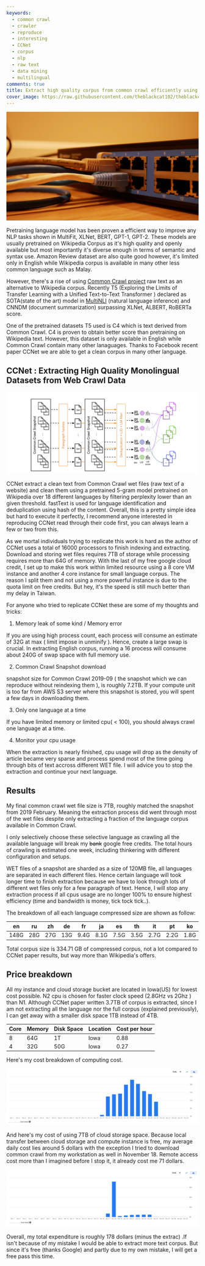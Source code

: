 ```yaml
---
keywords:
  - common crawl
  - crawler
  - reproduce
  - interesting
  - CCNet
  - corpus
  - nlp
  - raw text
  - data mining
  - multilingual
comments: true
title: Extract high quality corpus from common crawl efficiently using CCNet
cover_image: https://raw.githubusercontent.com/theblackcat102/theblackcat102.github.io/master/images/jonathan-SwVkmowt7qA-unsplash.jpg
---
```


![](https://raw.githubusercontent.com/theblackcat102/theblackcat102.github.io/master/images/jonathan-SwVkmowt7qA-unsplash.jpg)


Pretraining language model has been proven a efficient way to improve any NLP tasks shown in MultiFit, XLNet, BERT, GPT-1, GPT-2. These models are usually pretrained on Wikipedia Corpus as it's high quality and openly available but most importantly it's diverse enough in terms of semantic and syntax use. Amazon Review dataset are also quite good however, it's limited only in English while Wikipedia corpus is available in many other less common language such as Malay. 

However, there's a rise of using [Common Crawl project](https://commoncrawl.org/) raw text as an alternative to Wikipedia corpus. Recently T5 (Exploring the Limits of Transfer Learning with a Unified Text-to-Text Transformer
) declared as SOTA(state of the art) model in [MultiNLI](https://paperswithcode.com/sota/natural-language-inference-on-multinli) (natural language inference) and CNNDM (document summarization) surpassing XLNet, ALBERT, RoBERTa score. 

One of the pretrained datasets T5 used is C4 which is text derived from Common Crawl. C4 is proven to obtain better score than pretraining on Wikipedia text. However, this dataset is only available in English while Common Crawl contain many other lanaguages. Thanks to Facebook recent paper CCNet we are able to get a clean corpus in many other language. 

## CCNet : Extracting High Quality Monolingual Datasets from Web Crawl Data


![](https://raw.githubusercontent.com/theblackcat102/theblackcat102.github.io/master/images/CCNet_pipeline.png)

CCNet extract a clean text from Common Crawl wet files (raw text of a website) and clean them using a pretrained 5-gram model pretrained on Wikipedia over 18 different languages by filtering perplexity lower than an given threshold. fastText is used for language identification and deduplication using hash of the content. Overall, this is a pretty simple idea but hard to execute it perfectly, I recommend anyone interested in reproducing CCNet read through their code first, you can always learn a few or two from this. 

As we mortal individuals trying to replicate this work is hard as the author of CCNet uses a total of 16000 processors to finish indexing and extracting. Download and storing wet files requires 7TB of storage while processing requires more than 64G of memory. With the last of my free google cloud credit, I set up to make this work within limited resource using a 8 core VM instance and another 4 core instance for small language corpus. The reason I split them and not using a more powerful instance is due to the quota limit on free credits. But hey, it's the speed is still much better than my delay in Taiwan.


For anyone who tried to replicate CCNet these are some of my thoughts and tricks:

1. Memory leak of some kind / Memory error

  If you are using high process count, each process will consume an estimate of 32G at max ( limit impose in unminify ). Hence, create a large swap is crucial. In extracting English corpus, running a 16 process will consume about 240G of swap space with full memory use.

2. Common Crawl Snapshot download

  snapshot size for Common Crawl 2019-09 ( the snapshot which we can reproduce without reindexing them ), is roughly 7.2TB. If your compute unit is too far from AWS S3 server where this snapshot is stored, you will spent a few days in downloading them. 

3. Only one language at a time

  If you have limited memory or limited cpu( < 100), you should always crawl one language at a time.

4. Monitor your cpu usage

  When the extraction is nearly finished, cpu usage will drop as the density of article became very sparse and process spend most of the time going through bits of text accross different WET file. I will advice you to stop the extraction and continue your next language.


## Results

My final common crawl wet file size is 7TB, roughly matched the snapshot from 2019 February. Meaning the extraction process did went through most of the wet files despite only extracting a fraction of the language corpus available in Common Crawl.

I only selectively choose these selective language as crawling all the available language will break my ~~bank~~ google free credits. The total hours of crawling is estimated one week, including thinkering with different configuration and setups.

WET files of a snapshot are sharded as a size of 120MB file, all languages are separated in each different files. Hence certain language will took longer time to finish extraction because we have to look through lots of different wet files only for a few paragraph of text. Hence, I will stop any extraction process if all cpus usage are no longer 100% to ensure highest efficiency (time and bandwidth is money, tick tock tick..).

The breakdown of all each language compressed size are shown as follow:

| en  | ru  | zh  | de | fr  | ja  | es  | th  | it  | pt  | ko | id | ar | fi | ms |
|---|---|---|---|---|---|---|---|---|---|---|---|---|---|---|
| 148G  |  28G |  27G | 13G  | 9.4G  | 8.1G  | 7.5G  | 3.5G  |  2.7G  | 2.2G  |  1.8G | 0.26G | 0.25G  | 65M | 18M |

Total corpus size is 334.71 GB of compressed corpus, not a lot compared to CCNet paper results, but way more than Wikipedia's offers.

## Price breakdown

All my instance and cloud storage bucket are located in Iowa(US) for lowest cost possible. N2 cpu is chosen for faster clock speed (2.8GHz vs 2Ghz ) than N1. Although CCNet paper written 3.7TB of corpus is extracted, since I am not extracting all the language nor the full corpus (explained previously), I can get away with a smaller disk space 1TB instead of 4TB.

| Core  | Memory  | Disk Space  | Location  | Cost per hour |
|---|---|---|---|---|
| 8 | 64G  | 1T | Iowa  |  0.88 |
| 4  | 32G  | 50G  |  Iowa | 0.27  |

Here's my cost breakdown of computing cost. 

![](https://raw.githubusercontent.com/theblackcat102/theblackcat102.github.io/master/images/cost_breakdown.png)


And here's my cost of using 7TB of cloud storage space. Because local transfer between cloud storage and compute instance is free, my average daily cost lies around 5 dollars with the exception I tried to download common crawl from my workstation as well in November 18. Remote access cost more than I imagined before I stop it, it already cost me 71 dollars.

![](https://raw.githubusercontent.com/theblackcat102/theblackcat102.github.io/master/images/cloud_storage_cost.png)

Overall, my total expenditure is roughly 178 dollars (minus the extrac) .If isn't because of my mistake I would be able to extract more text corpus. But since it's free (thanks Google) and partly due to my own mistake, I will get a free pass this time.

